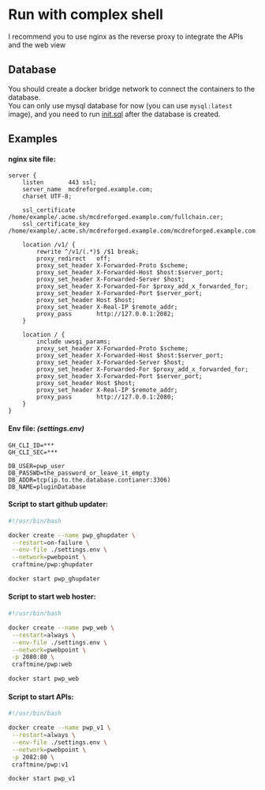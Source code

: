 
# Run with complex shell

I recommend you to use nginx as the reverse proxy to integrate the APIs and the web view

## Database

You should create a docker bridge network to connect the containers to the database.  
You can only use mysql database for now (you can use `mysql:latest` image),
and you need to run [init.sql](../init.sql) after the database is created.

## Examples

#### nginx site file:

```nginx
server {
	listen       443 ssl;
	server_name  mcdreforged.example.com;
	charset UTF-8;

	ssl_certificate      /home/example/.acme.sh/mcdreforged.example.com/fullchain.cer;
	ssl_certificate_key  /home/example/.acme.sh/mcdreforged.example.com/mcdreforged.example.com.key;

	location /v1/ {
		rewrite ^/v1/(.*)$ /$1 break;
		proxy_redirect   off;
		proxy_set_header X-Forwarded-Proto $scheme;
		proxy_set_header X-Forwarded-Host $host:$server_port;
		proxy_set_header X-Forwarded-Server $host;
		proxy_set_header X-Forwarded-For $proxy_add_x_forwarded_for;
		proxy_set_header X-Forwarded-Port $server_port;
		proxy_set_header Host $host;
		proxy_set_header X-Real-IP $remote_addr;
		proxy_pass       http://127.0.0.1:2082;
	}

	location / {
		include uwsgi_params;
		proxy_set_header X-Forwarded-Proto $scheme;
		proxy_set_header X-Forwarded-Host $host:$server_port;
		proxy_set_header X-Forwarded-Server $host;
		proxy_set_header X-Forwarded-For $proxy_add_x_forwarded_for;
		proxy_set_header X-Forwarded-Port $server_port;
		proxy_set_header Host $host;
		proxy_set_header X-Real-IP $remote_addr;
		proxy_pass       http://127.0.0.1:2080;
	}
}
```

#### Env file: _(settings.env)_
```env
GH_CLI_ID=***
GH_CLI_SEC=***

DB_USER=pwp_user
DB_PASSWD=the_password_or_leave_it_empty
DB_ADDR=tcp(ip.to.the.database.contianer:3306)
DB_NAME=pluginDatabase
```

#### Script to start github updater:
```bash
#!/usr/bin/bash

docker create --name pwp_ghupdater \
 --restart=on-failure \
 --env-file ./settings.env \
 --network=pwebpoint \
 craftmine/pwp:ghupdater

docker start pwp_ghupdater

```

#### Script to start web hoster:
```bash
#!/usr/bin/bash

docker create --name pwp_web \
 --restart=always \
 --env-file ./settings.env \
 --network=pwebpoint \
 -p 2080:80 \
 craftmine/pwp:web

docker start pwp_web

```

#### Script to start APIs:
```bash
#!/usr/bin/bash

docker create --name pwp_v1 \
 --restart=always \
 --env-file ./settings.env \
 --network=pwebpoint \
 -p 2082:80 \
 craftmine/pwp:v1

docker start pwp_v1

```
